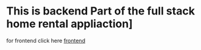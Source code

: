 # This is backend Part of the full stack home rental appliaction]

 for frontend click here [frontend](https://github.com/Vaibhav4228/full-stack-home-rental)